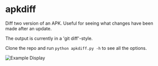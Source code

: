 apkdiff
===

Diff two version of an APK. Useful for seeing what changes have been made after an update.

The output is currently in a 'git diff'-style.

Clone the repo and run `python apkdiff.py -h` to see all the options.

![Example Display](screenshot1.png)
